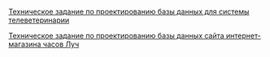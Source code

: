 [Техническое задание по проектированию базы данных для системы телеветеринарии](https://github.com/dmt-zh/SQL-and-DB/tree/main/db_design/televeterinary_db)

[Техническое задание по проектированию базы данных сайта интернет-магазина часов Луч](https://github.com/dmt-zh/SQL-and-DB/tree/main/db_design/watch_db)
